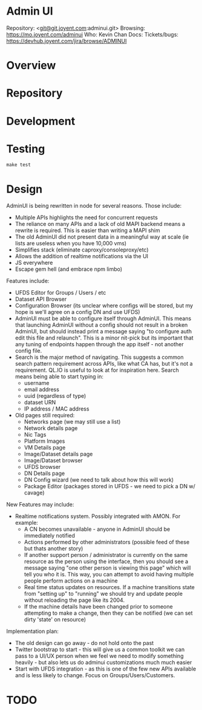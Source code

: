 # Admin UI

Repository: <git@git.joyent.com:adminui.git> 
Browsing: <https://mo.joyent.com/adminui> 
Who: Kevin Chan Docs: 
Tickets/bugs: <https://devhub.joyent.com/jira/browse/ADMINUI>

# Overview

# Repository

# Development

# Testing

    make test

# Design

AdminUI is being rewritten in node for several reasons. Those include:
 * Multiple APIs highlights the need for concurrent requests
 * The reliance on many APIs and a lack of old MAPI backend means a rewrite is
   required. This is easier than writing a MAPI shim
 * The old AdminUI did not present data in a meaningful way at scale (ie lists
   are useless when you have 10,000 vms)
 * Simplifies stack (eliminate caproxy/consoleproxy/etc)
 * Allows the addition of realtime notifications via the UI
 * JS everywhere
 * Escape gem hell (and embrace npm limbo)

Features include:

 * UFDS Editor for Groups / Users / etc
 * Dataset API Browser
 * Configuration Browser (its unclear where configs will be stored, but my hope
   is we'll agree on a config DN and use UFDS)
 * AdminUI must be able to configure itself through AdminUI. This means that
   launching AdminUI without a config should not result in a broken AdminUI, but
   should instead print a message saying "to configure auth edit this file and
   relaunch". This is a minor nit-pick but its important that any tuning of
   endpoints happen through the app itself - not another config file.
 * Search is the major method of navigating. This suggests a common search
   pattern requirement across APIs, like what CA has, but it's not a
   requirement. QL.IO is useful to look at for inspiration here.
   Search means being able to start typing in: 
     - username
     - email address
     - uuid (regardless of type)
     - dataset URN
     - IP address / MAC address
 * Old pages still required:
     - Networks page (we may still use a list)
     - Network details page
     - Nic Tags 
     - Platform Images 
     - VM Details page
     - Image/Dataset details page
     - Image/Dataset browser
     - UFDS browser
     - DN Details page
     - DN Config wizard (we need to talk about how this will work)
     - Package Editor (packages stored in UFDS - we need to pick a DN w/ cavage)

New Features may include:

 * Realtime notifications system. Possibly integrated with AMON. For example:
    - A CN becomes unavailable - anyone in AdminUI should be immediately notified 
    - Actions performed by other administrators (possible feed of these but
      thats another story)
    - If another support person / administrator is currently on the same
      resource as the person using the interface, then you should see a message
      saying "one other person is viewing this page" which will tell you who it
      is. This way, you can attempt to avoid having multiple people perform
      actions on a machine
    - Real time status updates on resources. If a machine transitions state from
      "setting up" to "running" we should try and update people without
      reloading the page like its 2004.
    - If the machine details have been changed prior to someone attempting to
      make a change, then they can be notified (we can set dirty 'state' on
      resource)

Implementation plan:

 * The old design can go away - do not hold onto the past
 * Twitter bootstrap to start - this will give us a common toolkit we can pass
   to a UI/UX person when we feel we need to modify something heavily - but also
   lets us do adminui customizations much much easier
 * Start with UFDS integration - as this is one of the few new APIs available
   and is less likely to change. Focus on Groups/Users/Customers. 

# TODO

